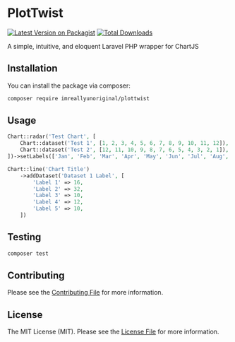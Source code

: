 # PlotTwist

[![Latest Version on Packagist](https://img.shields.io/packagist/v/imreallyunoriginal/plottwist.svg?style=flat-square)](https://packagist.org/packages/imreallyunoriginal/plottwist)
[![Total Downloads](https://img.shields.io/packagist/dt/imreallyunoriginal/plottwist.svg?style=flat-square)](https://packagist.org/packages/imreallyunoriginal/plottwist)

A simple, intuitive, and eloquent Laravel PHP wrapper for ChartJS

## Installation

You can install the package via composer:

```bash
composer require imreallyunoriginal/plottwist
```

## Usage

```php
Chart::radar('Test Chart', [
    Chart::dataset('Test 1', [1, 2, 3, 4, 5, 6, 7, 8, 9, 10, 11, 12]),
    Chart::dataset('Test 2', [12, 11, 10, 9, 8, 7, 6, 5, 4, 3, 2, 1]),
])->setLabels(['Jan', 'Feb', 'Mar', 'Apr', 'May', 'Jun', 'Jul', 'Aug', 'Sep', 'Oct', 'Nov', 'Dec'])

Chart::line('Chart Title')
    ->addDataset('Dataset 1 Label', [
        'Label 1' => 16,
        'Label 2' => 32,
        'Label 3' => 10,
        'Label 4' => 12,
        'Label 5' => 10,
    ])
```

## Testing

```bash
composer test
```

## Contributing

Please see the [Contributing File](CONTRIBUTING.md) for more information.

## License

The MIT License (MIT). Please see the [License File](LICENSE.md) for more information.

